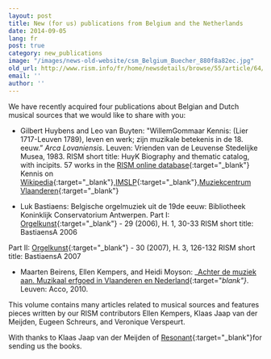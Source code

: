 ```yaml
---
layout: post
title: New (for us) publications from Belgium and the Netherlands
date: 2014-09-05
lang: fr
post: true
category: new_publications
image: "/images/news-old-website/csm_Belgium_Buecher_880f8a82ec.jpg"
old_url: http://www.rism.info/fr/home/newsdetails/browse/55/article/64/new-for-us-publications-from-belgium-and-the-netherlands.html
email: ''
author: ''
---
```

We have recently acquired four publications about Belgian and Dutch musical sources that we would like to share with you:


- Gilbert Huybens and Leo van Buyten: "WillemGommaar Kennis: (Lier 1717-Leuven 1789), leven en werk; zijn muzikale betekenis in de 18. eeuw.” _Arca Lovaniensis_. Leuven: Vrienden van de Leuvense Stedelijke Musea, 1983.
RISM short title: HuyK
Biography and thematic catalog, with incipits. 57 works in the [RISM online database](https://opac.rism.info/search?View=rism&author=Gommaar+Kennis){:target="_blank"}
Kennis on [Wikipedia](http://nl.wikipedia.org/wiki/Willem_Gommaar_Kennis){:target="_blank"},[IMSLP](http://imslp.org/wiki/Category:Kennis,_Willem_Gommaar){:target="_blank"},[Muziekcentrum Vlaanderen](http://www.muziekcentrum.be/identity.php?ID=135954){:target="_blank"}

- Luk Bastiaens: Belgische orgelmuziek uit de 19de eeuw: Bibliotheek Koninklijk Conservatorium Antwerpen.
Part I: [Orgelkunst](http://www.orgelkunst.be/cd-s-en-uitgaven/2006-nr-1){:target="_blank"} - 29 (2006), H. 1, 30-33
RISM short title: BastiaensA 2006

Part II: [Orgelkunst](http://www.orgelkunst.be/cd-s-en-uitgaven/2007-nr-3){:target="_blank"} - 30 (2007), H. 3, 126-132
RISM short title: BastiaensA 2007


- Maarten Beirens, Ellen Kempers, and Heidi Moyson: _[Achter de muziek aan. Muzikaal erfgoed in Vlaanderen en Nederland](https://www.acco.be/nl-be/items/9789033482472/Achter-de-muziek-aan){:target="_blank"}_. Leuven: Acco, 2010.

This volume contains many articles related to musical sources and features pieces written by our RISM contributors Ellen Kempers, Klaas Jaap van der Meijden, Eugeen Schreurs, and Veronique Verspeurt.

With thanks to Klaas Jaap van der Meijden of [Resonant](http://www.muzikaalerfgoed.be/){:target="_blank"}for sending us the books.